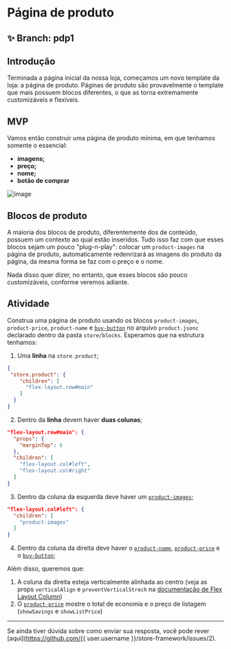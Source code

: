 # Página de produto

## :sparkles: **Branch:** pdp1

## Introdução

Terminada a página inicial da nossa loja, começamos um novo template da loja: a página de produto. Páginas de produto são provavelmente o template que mais possuem blocos diferentes, o que as torna extremamente customizáveis e flexíveis.

## MVP

Vamos então construir uma página de produto mínima, em que tenhamos somente o essencial:

- **imagens;**
- **preço;**
- **nome;**
- **botão de comprar**

![image](https://user-images.githubusercontent.com/18701182/69375575-6b632780-0c87-11ea-85d2-41e1e858a33e.png)

## Blocos de produto

A maioria dos blocos de produto, diferentemente dos de conteúdo, possuem um contexto ao qual estão inseridos. Tudo isso faz com que esses blocos sejam um pouco "plug-n-play": colocar um `product-images` na página de produto, automaticamente redenrizará as imagens do produto da página, da mesma forma se faz com o preço e o nome.

Nada disso quer dizer, no entanto, que esses blocos são pouco customizáveis, conforme veremos adiante.

## Atividade

Construa uma página de produto usando os blocos `product-images`, `product-price`, `product-name` e [`buy-button`](https://vtex.io/docs/app/vtex.store-components/buy-button) no arquivo `product.jsonc` declarado dentro da pasta `store/blocks`. Esperamos que na estrutura tenhamos:  

1. Uma **linha** na `store.product`;

```json
{
 "store.product": {
    "children": [
      "flex-layout.row#main"
    ]
  }
}
```

2. Dentro da **linha** devem haver **duas colunas**;

```json
"flex-layout.row#main": { 
  "props": { 
    "marginTop": 6
  },
  "children": [
    "flex-layout.col#left",
    "flex-layout.col#right"
  ]
}
```

3. Dentro da coluna da esquerda deve haver um [`product-images`](https://vtex.io/docs/components/all/vtex.store-components/product-images);

```json
"flex-layout.col#left": {
  "children": [
    "product-images"
  ]
}
```

4. Dentro da coluna da direita deve haver o [`product-name`](https://vtex.io/docs/components/all/vtex.store-components/product-name), [`product-price`](https://vtex.io/docs/components/all/vtex.store-components/product-price) e o [`buy-button`](https://vtex.io/docs/app/vtex.store-components/buy-button);

Além disso, queremos que:

1. A coluna da direita esteja verticalmente alinhada ao centro (veja as props `verticalAlign` e `preventVerticalStrech` na [documentação de Flex Layout Column](https://vtex.io/docs/app/vtex.flex-layout#flex-layoutcol))
2. O [`product-price`](https://vtex.io/docs/components/all/vtex.store-components/product-price#configuration) mostre o total de economia e o preço de listagem (`showSavings` e `showListPrice`)

----

Se ainda tiver dúvida sobre como enviar sua resposta, você pode rever [aqui](https://github.com/{{ user.username }}/store-framework/issues/2).
